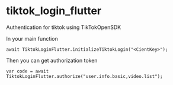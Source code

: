 # tiktok_login_flutter

Authentication for tiktok using TikTokOpenSDK

In your main function

```
await TiktokLoginFlutter.initializeTiktokLogin("<CientKey>");
```

Then you can get authorization token

```
var code = await TiktokLoginFlutter.authorize("user.info.basic,video.list");
```
